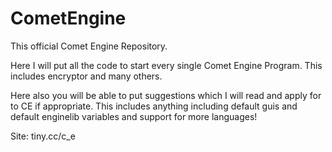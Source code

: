 # CometEngine
This official Comet Engine Repository.

Here I will put all the code to start every single Comet Engine Program. 
This includes encryptor and many others. 

Here also you will be able to put suggestions which I will read and apply for to CE if appropriate. 
This includes anything including default guis and default enginelib variables and support for more languages! 

Site: tiny.cc/c_e
